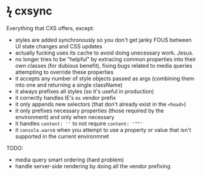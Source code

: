 
# ϟ cxsync

Everything that CXS offers, except:
- styles are added synchronously so you don't get janky FOUS between UI state changes and CSS updates
- actually fucking uses its cache to avoid doing unecessary work. Jesus. 
- no longer tries to be "helpful" by extracing common properties into their own classes (for dubious benefit), fixing bugs related to media queries attempting to override these properties
- it accepts any number of style objects passed as args (combining them into one and returning a single className)
- it always prefixes all styles (so it's useful in production)
- it correctly handles IE's `ms` vendor prefix
- it only appends new selectors (that don't already exist in the `<head>`)
- it only prefixes necessary properties (those required by the environment) and only when necessary
- it handles `content: ''` to not require `content: '""'`
- it `console.warn`s when you attempt to use a property or value that isn't supported in the current environmnet

TODO: 
- media query smart ordering (hard problem)
- handle server-side rendering by doing all the vendor prefixing
